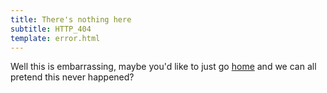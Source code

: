 ```yaml
---
title: There's nothing here
subtitle: HTTP_404
template: error.html
---
```


Well this is embarrassing, maybe you'd like to just go [home](/) and we can all pretend
this never happened?
